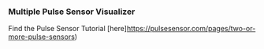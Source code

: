 ### Multiple Pulse Sensor Visualizer  

Find the Pulse Sensor Tutorial [here]https://pulsesensor.com/pages/two-or-more-pulse-sensors)
